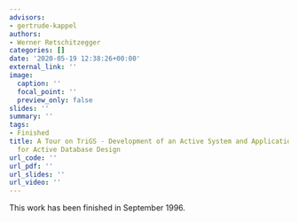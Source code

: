 ```yaml
---
advisors:
- gertrude-kappel
authors:
- Werner Retschitzegger
categories: []
date: '2020-05-19 12:38:26+00:00'
external_link: ''
image:
  caption: ''
  focal_point: ''
  preview_only: false
slides: ''
summary: ''
tags:
- Finished
title: A Tour on TriGS - Development of an Active System and Application of Rule Patterns
  for Active Database Design
url_code: ''
url_pdf: ''
url_slides: ''
url_video: ''
---
```


This work has been finished in September 1996.
